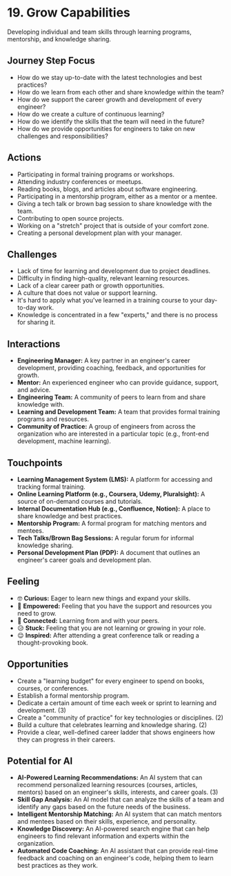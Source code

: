 # 19. Grow Capabilities

Developing individual and team skills through learning programs, mentorship, and knowledge sharing.

## Journey Step Focus

*   How do we stay up-to-date with the latest technologies and best practices?
*   How do we learn from each other and share knowledge within the team?
*   How do we support the career growth and development of every engineer?
*   How do we create a culture of continuous learning?
*   How do we identify the skills that the team will need in the future?
*   How do we provide opportunities for engineers to take on new challenges and responsibilities?

## Actions

*   Participating in formal training programs or workshops.
*   Attending industry conferences or meetups.
*   Reading books, blogs, and articles about software engineering.
*   Participating in a mentorship program, either as a mentor or a mentee.
*   Giving a tech talk or brown bag session to share knowledge with the team.
*   Contributing to open source projects.
*   Working on a "stretch" project that is outside of your comfort zone.
*   Creating a personal development plan with your manager.

## Challenges

*   Lack of time for learning and development due to project deadlines.
*   Difficulty in finding high-quality, relevant learning resources.
*   Lack of a clear career path or growth opportunities.
*   A culture that does not value or support learning.
*   It's hard to apply what you've learned in a training course to your day-to-day work.
*   Knowledge is concentrated in a few "experts," and there is no process for sharing it.

## Interactions

*   **Engineering Manager:** A key partner in an engineer's career development, providing coaching, feedback, and opportunities for growth.
*   **Mentor:** An experienced engineer who can provide guidance, support, and advice.
*   **Engineering Team:** A community of peers to learn from and share knowledge with.
*   **Learning and Development Team:** A team that provides formal training programs and resources.
*   **Community of Practice:** A group of engineers from across the organization who are interested in a particular topic (e.g., front-end development, machine learning).

## Touchpoints

*   **Learning Management System (LMS):** A platform for accessing and tracking formal training.
*   **Online Learning Platform (e.g., Coursera, Udemy, Pluralsight):** A source of on-demand courses and tutorials.
*   **Internal Documentation Hub (e.g., Confluence, Notion):** A place to share knowledge and best practices.
*   **Mentorship Program:** A formal program for matching mentors and mentees.
*   **Tech Talks/Brown Bag Sessions:** A regular forum for informal knowledge sharing.
*   **Personal Development Plan (PDP):** A document that outlines an engineer's career goals and development plan.

## Feeling

*   🤓 **Curious:** Eager to learn new things and expand your skills.
*   💪 **Empowered:** Feeling that you have the support and resources you need to grow.
*   🤝 **Connected:** Learning from and with your peers.
*   😥 **Stuck:** Feeling that you are not learning or growing in your role.
*   😌 **Inspired:** After attending a great conference talk or reading a thought-provoking book.

## Opportunities

*   Create a "learning budget" for every engineer to spend on books, courses, or conferences.
*   Establish a formal mentorship program.
*   Dedicate a certain amount of time each week or sprint to learning and development. (3)
*   Create a "community of practice" for key technologies or disciplines. (2)
*   Build a culture that celebrates learning and knowledge sharing. (2)
*   Provide a clear, well-defined career ladder that shows engineers how they can progress in their careers.

## Potential for AI

*   **AI-Powered Learning Recommendations:** An AI system that can recommend personalized learning resources (courses, articles, mentors) based on an engineer's skills, interests, and career goals. (3)
*   **Skill Gap Analysis:** An AI model that can analyze the skills of a team and identify any gaps based on the future needs of the business.
*   **Intelligent Mentorship Matching:** An AI system that can match mentors and mentees based on their skills, experience, and personality.
*   **Knowledge Discovery:** An AI-powered search engine that can help engineers to find relevant information and experts within the organization.
*   **Automated Code Coaching:** An AI assistant that can provide real-time feedback and coaching on an engineer's code, helping them to learn best practices as they work.
